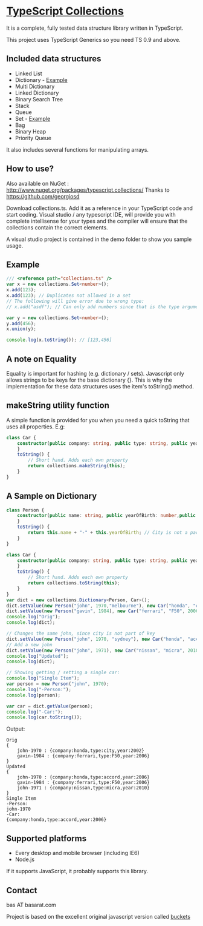 [TypeScript Collections](https://github.com/basarat/typescript-collections/)
====================
It is a complete, fully tested data structure library written in TypeScript.

This project uses TypeScript Generics so you need TS 0.9 and above.

Included data structures
---------------------

- Linked List
- Dictionary - [Example](#a-sample-on-dictionary)
- Multi Dictionary
- Linked Dictionary
- Binary Search Tree
- Stack
- Queue
- Set - [Example](#example)
- Bag
- Binary Heap
- Priority Queue

It also includes several functions for manipulating arrays.

How to use?
--------------------

Also available on NuGet : http://www.nuget.org/packages/typescript.collections/ Thanks to https://github.com/georgiosd

Download collections.ts. Add it as a reference in your TypeScript code and start coding. 
Visual studio / any typescript IDE, will provide you with complete intellisense for your types and the compiler will 
ensure that the collections contain the correct elements. 

A visual studio project is contained in the demo folder to show you sample usage. 

Example
--------------------
```typescript
/// <reference path="collections.ts" />
var x = new collections.Set<number>(); 
x.add(123);
x.add(123); // Duplicates not allowed in a set 
// The following will give error due to wrong type: 
// x.add("asdf"); // Can only add numbers since that is the type argument. 

var y = new collections.Set<number>();
y.add(456);
x.union(y);

console.log(x.toString()); // [123,456] 
```

A note on Equality
-------------------
Equality is important for hashing (e.g. dictionary / sets). Javascript only allows strings to be keys for the base dictionary {}.
This is why the implementation for these data structures uses the item's toString() method.


makeString utility function
-------------------

A simple function is provided for you when you need a quick toString that uses all properties. E.g: 
```typescript
class Car {
    constructor(public company: string, public type: string, public year: number) {
    }
    toString() {
        // Short hand. Adds each own property 
        return collections.makeString(this);
    }
}
```

A Sample on Dictionary
---------------------

```typescript
class Person {
    constructor(public name: string, public yearOfBirth: number,public city?:string) {
    }
    toString() {
        return this.name + "-" + this.yearOfBirth; // City is not a part of the key. 
    }
}

class Car {
    constructor(public company: string, public type: string, public year: number) {
    }
    toString() {
        // Short hand. Adds each own property 
        return collections.toString(this);
    }
}
var dict = new collections.Dictionary<Person, Car>();
dict.setValue(new Person("john", 1970,"melbourne"), new Car("honda", "city", 2002));
dict.setValue(new Person("gavin", 1984), new Car("ferrari", "F50", 2006));
console.log("Orig");
console.log(dict);

// Changes the same john, since city is not part of key 
dict.setValue(new Person("john", 1970, "sydney"), new Car("honda", "accord", 2006)); 
// Add a new john
dict.setValue(new Person("john", 1971), new Car("nissan", "micra", 2010)); 
console.log("Updated");
console.log(dict);

// Showing getting / setting a single car: 
console.log("Single Item");
var person = new Person("john", 1970); 
console.log("-Person:");
console.log(person);

var car = dict.getValue(person);
console.log("-Car:");
console.log(car.toString());
```
Output: 
```
Orig
{
    john-1970 : {company:honda,type:city,year:2002}
	gavin-1984 : {company:ferrari,type:F50,year:2006}
}
Updated
{
	john-1970 : {company:honda,type:accord,year:2006}
	gavin-1984 : {company:ferrari,type:F50,year:2006}
	john-1971 : {company:nissan,type:micra,year:2010}
}
Single Item
-Person:
john-1970
-Car:
{company:honda,type:accord,year:2006}
```

Supported platforms
--------------------

- Every desktop and mobile browser (including IE6)
- Node.js

If it supports JavaScript, it probably supports this library.

Contact
--------------------

bas AT basarat.com 

Project is based on the excellent original javascript version called [buckets](https://github.com/mauriciosantos/buckets)
